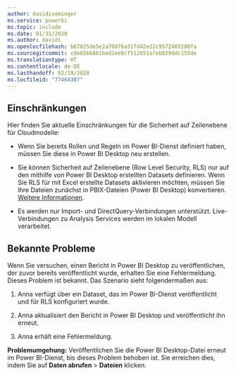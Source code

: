 ```yaml
---
author: davidiseminger
ms.service: powerbi
ms.topic: include
ms.date: 01/31/2020
ms.author: davidi
ms.openlocfilehash: b67025de5e2a70876a31fd42e22c9572403288fa
ms.sourcegitcommit: cde65bb8b1bed1ee8cf512651afeb829ddc155de
ms.translationtype: HT
ms.contentlocale: de-DE
ms.lasthandoff: 02/19/2020
ms.locfileid: "77464387"
---
```

## <a name="limitations"></a>Einschränkungen

Hier finden Sie aktuelle Einschränkungen für die Sicherheit auf Zeilenebene für Cloudmodelle:

* Wenn Sie bereits Rollen und Regeln im Power BI-Dienst definiert haben, müssen Sie diese in Power BI Desktop neu erstellen.

* Sie können Sicherheit auf Zeilenebene (Row Level Security, RLS) nur auf den mithilfe von Power BI Desktop erstellten Datasets definieren. Wenn Sie RLS für mit Excel erstellte Datasets aktivieren möchten, müssen Sie Ihre Dateien zunächst in PBIX-Dateien (Power BI Desktop) konvertieren. [Weitere Informationen](../desktop-import-excel-workbooks.md).

* Es werden nur Import- und DirectQuery-Verbindungen unterstützt. Live-Verbindungen zu Analysis Services werden im lokalen Modell verarbeitet.

## <a name="known-issues"></a>Bekannte Probleme

Wenn Sie versuchen, einen Bericht in Power BI Desktop zu veröffentlichen, der zuvor bereits veröffentlicht wurde, erhalten Sie eine Fehlermeldung. Dieses Problem ist bekannt. Das Szenario sieht folgendermaßen aus:

1. Anna verfügt über ein Dataset, das im Power BI-Dienst veröffentlicht und für RLS konfiguriert wurde.

1. Anna aktualisiert den Bericht in Power BI Desktop und veröffentlicht ihn erneut.

1. Anna erhält eine Fehlermeldung.

**Problemumgehung:** Veröffentlichen Sie die Power BI Desktop-Datei erneut im Power BI-Dienst, bis dieses Problem behoben ist. Sie erreichen dies, indem Sie auf **Daten abrufen** > **Dateien** klicken.
